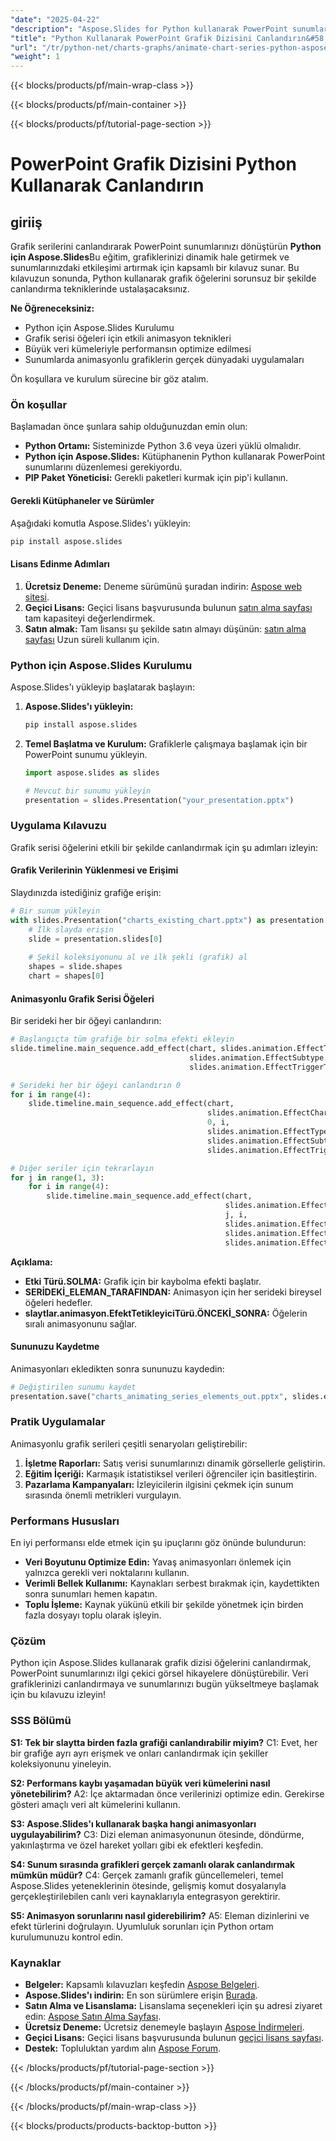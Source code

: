 ```yaml
---
"date": "2025-04-22"
"description": "Aspose.Slides for Python kullanarak PowerPoint sunumlarındaki grafik serisi öğelerini nasıl canlandıracağınızı öğrenin. Veri görsellerinizi geliştirin ve izleyicilerinizi etkili bir şekilde etkileyin."
"title": "Python Kullanarak PowerPoint Grafik Dizisini Canlandırın&#58; Aspose.Slides ile Bir Kılavuz"
"url": "/tr/python-net/charts-graphs/animate-chart-series-python-aspose-slides-tutorial/"
"weight": 1
---
```


{{< blocks/products/pf/main-wrap-class >}}

{{< blocks/products/pf/main-container >}}

{{< blocks/products/pf/tutorial-page-section >}}
# PowerPoint Grafik Dizisini Python Kullanarak Canlandırın

## giriiş

Grafik serilerini canlandırarak PowerPoint sunumlarınızı dönüştürün **Python için Aspose.Slides**Bu eğitim, grafiklerinizi dinamik hale getirmek ve sunumlarınızdaki etkileşimi artırmak için kapsamlı bir kılavuz sunar. Bu kılavuzun sonunda, Python kullanarak grafik öğelerini sorunsuz bir şekilde canlandırma tekniklerinde ustalaşacaksınız.

**Ne Öğreneceksiniz:**
- Python için Aspose.Slides Kurulumu
- Grafik serisi öğeleri için etkili animasyon teknikleri
- Büyük veri kümeleriyle performansın optimize edilmesi
- Sunumlarda animasyonlu grafiklerin gerçek dünyadaki uygulamaları

Ön koşullara ve kurulum sürecine bir göz atalım.

### Ön koşullar
Başlamadan önce şunlara sahip olduğunuzdan emin olun:

- **Python Ortamı:** Sisteminizde Python 3.6 veya üzeri yüklü olmalıdır.
- **Python için Aspose.Slides:** Kütüphanenin Python kullanarak PowerPoint sunumlarını düzenlemesi gerekiyordu.
- **PIP Paket Yöneticisi:** Gerekli paketleri kurmak için pip'i kullanın.

#### Gerekli Kütüphaneler ve Sürümler
Aşağıdaki komutla Aspose.Slides'ı yükleyin:
```bash
pip install aspose.slides
```

#### Lisans Edinme Adımları
1. **Ücretsiz Deneme:** Deneme sürümünü şuradan indirin: [Aspose web sitesi](https://releases.aspose.com/slides/python-net/).
2. **Geçici Lisans:** Geçici lisans başvurusunda bulunun [satın alma sayfası](https://purchase.aspose.com/temporary-license/) tam kapasiteyi değerlendirmek.
3. **Satın almak:** Tam lisansı şu şekilde satın almayı düşünün: [satın alma sayfası](https://purchase.aspose.com/buy) Uzun süreli kullanım için.

### Python için Aspose.Slides Kurulumu
Aspose.Slides'ı yükleyip başlatarak başlayın:

1. **Aspose.Slides'ı yükleyin:**
   ```bash
   pip install aspose.slides
   ```
2. **Temel Başlatma ve Kurulum:**
   Grafiklerle çalışmaya başlamak için bir PowerPoint sunumu yükleyin.
   
   ```python
   import aspose.slides as slides

   # Mevcut bir sunumu yükleyin
   presentation = slides.Presentation("your_presentation.pptx")
   ```

### Uygulama Kılavuzu
Grafik serisi öğelerini etkili bir şekilde canlandırmak için şu adımları izleyin:

#### Grafik Verilerinin Yüklenmesi ve Erişimi
Slaydınızda istediğiniz grafiğe erişin:

```python
# Bir sunum yükleyin
with slides.Presentation("charts_existing_chart.pptx") as presentation:
    # İlk slayda erişin
    slide = presentation.slides[0]
    
    # Şekil koleksiyonunu al ve ilk şekli (grafik) al
    shapes = slide.shapes
    chart = shapes[0]
```

#### Animasyonlu Grafik Serisi Öğeleri
Bir serideki her bir öğeyi canlandırın:

```python
# Başlangıçta tüm grafiğe bir solma efekti ekleyin
slide.timeline.main_sequence.add_effect(chart, slides.animation.EffectType.FADE, 
                                        slides.animation.EffectSubtype.NONE, 
                                        slides.animation.EffectTriggerType.AFTER_PREVIOUS)

# Serideki her bir öğeyi canlandırın 0
for i in range(4):
    slide.timeline.main_sequence.add_effect(chart, 
                                            slides.animation.EffectChartMinorGroupingType.BY_ELEMENT_IN_SERIES,
                                            0, i, 
                                            slides.animation.EffectType.APPEAR,
                                            slides.animation.EffectSubtype.NONE,
                                            slides.animation.EffectTriggerType.AFTER_PREVIOUS)

# Diğer seriler için tekrarlayın
for j in range(1, 3):
    for i in range(4):
        slide.timeline.main_sequence.add_effect(chart, 
                                                slides.animation.EffectChartMinorGroupingType.BY_ELEMENT_IN_SERIES,
                                                j, i, 
                                                slides.animation.EffectType.APPEAR,
                                                slides.animation.EffectSubtype.NONE,
                                                slides.animation.EffectTriggerType.AFTER_PREVIOUS)
```

**Açıklama:**
- **Etki Türü.SOLMA:** Grafik için bir kaybolma efekti başlatır.
- **SERİDEKİ_ELEMAN_TARAFINDAN:** Animasyon için her serideki bireysel öğeleri hedefler.
- **slaytlar.animasyon.EfektTetikleyiciTürü.ÖNCEKİ_SONRA:** Öğelerin sıralı animasyonunu sağlar.

#### Sununuzu Kaydetme
Animasyonları ekledikten sonra sununuzu kaydedin:

```python
# Değiştirilen sunumu kaydet
presentation.save("charts_animating_series_elements_out.pptx", slides.export.SaveFormat.PPTX)
```

### Pratik Uygulamalar
Animasyonlu grafik serileri çeşitli senaryoları geliştirebilir:

1. **İşletme Raporları:** Satış verisi sunumlarınızı dinamik görsellerle geliştirin.
2. **Eğitim İçeriği:** Karmaşık istatistiksel verileri öğrenciler için basitleştirin.
3. **Pazarlama Kampanyaları:** İzleyicilerin ilgisini çekmek için sunum sırasında önemli metrikleri vurgulayın.

### Performans Hususları
En iyi performansı elde etmek için şu ipuçlarını göz önünde bulundurun:
- **Veri Boyutunu Optimize Edin:** Yavaş animasyonları önlemek için yalnızca gerekli veri noktalarını kullanın.
- **Verimli Bellek Kullanımı:** Kaynakları serbest bırakmak için, kaydettikten sonra sunumları hemen kapatın.
- **Toplu İşleme:** Kaynak yükünü etkili bir şekilde yönetmek için birden fazla dosyayı toplu olarak işleyin.

### Çözüm
Python için Aspose.Slides kullanarak grafik dizisi öğelerini canlandırmak, PowerPoint sunumlarınızı ilgi çekici görsel hikayelere dönüştürebilir. Veri grafiklerinizi canlandırmaya ve sunumlarınızı bugün yükseltmeye başlamak için bu kılavuzu izleyin!

### SSS Bölümü
**S1: Tek bir slaytta birden fazla grafiği canlandırabilir miyim?**
C1: Evet, her bir grafiğe ayrı ayrı erişmek ve onları canlandırmak için şekiller koleksiyonunu yineleyin.

**S2: Performans kaybı yaşamadan büyük veri kümelerini nasıl yönetebilirim?**
A2: İçe aktarmadan önce verilerinizi optimize edin. Gerekirse gösteri amaçlı veri alt kümelerini kullanın.

**S3: Aspose.Slides'ı kullanarak başka hangi animasyonları uygulayabilirim?**
C3: Dizi eleman animasyonunun ötesinde, döndürme, yakınlaştırma ve özel hareket yolları gibi ek efektleri keşfedin.

**S4: Sunum sırasında grafikleri gerçek zamanlı olarak canlandırmak mümkün müdür?**
C4: Gerçek zamanlı grafik güncellemeleri, temel Aspose.Slides yeteneklerinin ötesinde, gelişmiş komut dosyalarıyla gerçekleştirilebilen canlı veri kaynaklarıyla entegrasyon gerektirir.

**S5: Animasyon sorunlarını nasıl giderebilirim?**
A5: Eleman dizinlerini ve efekt türlerini doğrulayın. Uyumluluk sorunları için Python ortam kurulumunuzu kontrol edin.

### Kaynaklar
- **Belgeler:** Kapsamlı kılavuzları keşfedin [Aspose Belgeleri](https://reference.aspose.com/slides/python-net/).
- **Aspose.Slides'ı indirin:** En son sürümlere erişin [Burada](https://releases.aspose.com/slides/python-net/).
- **Satın Alma ve Lisanslama:** Lisanslama seçenekleri için şu adresi ziyaret edin: [Aspose Satın Alma Sayfası](https://purchase.aspose.com/buy).
- **Ücretsiz Deneme:** Ücretsiz denemeyle başlayın [Aspose İndirmeleri](https://releases.aspose.com/slides/python-net/).
- **Geçici Lisans:** Geçici lisans başvurusunda bulunun [geçici lisans sayfası](https://purchase.aspose.com/temporary-license/).
- **Destek:** Topluluktan yardım alın [Aspose Forum](https://forum.aspose.com/c/slides/11).

{{< /blocks/products/pf/tutorial-page-section >}}

{{< /blocks/products/pf/main-container >}}

{{< /blocks/products/pf/main-wrap-class >}}

{{< blocks/products/products-backtop-button >}}